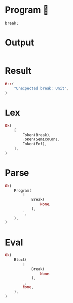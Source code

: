 # Program 🔴

```rustleaf
break;
```

# Output

```

```

# Result

```rust
Err(
    "Unexpected break: Unit",
)
```

# Lex

```rust
Ok(
    [
        Token(Break),
        Token(Semicolon),
        Token(Eof),
    ],
)
```

# Parse

```rust
Ok(
    Program(
        [
            Break(
                None,
            ),
        ],
    ),
)
```

# Eval

```rust
Ok(
    Block(
        [
            Break(
                None,
            ),
        ],
        None,
    ),
)
```
